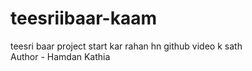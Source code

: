 # teesriibaar-kaam
teesri baar project start kar rahan hn github video k sath
<br>
Author - Hamdan Kathia

